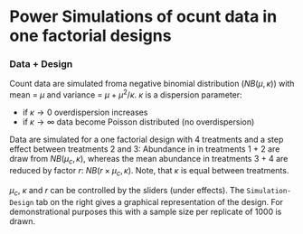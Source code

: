 Power Simulations of ocunt data in one factorial designs
===================

### Data + Design
Count data are simulated froma negative binomial distribution ($NB(\mu, \kappa)$) with mean = $\mu$ and variance = $\mu + \mu^2 / \kappa$.
$\kappa$ is a dispersion parameter: 

* if $\kappa \rightarrow 0$ overdispersion increases
* if $\kappa \rightarrow \infty$ data become Poisson distributed (no overdispersion)


Data are simulated for a one factorial design with 4 treatments and a step effect between treatments 2 and 3:
Abundance in in treatments 1 + 2 are draw from $NB(\mu_c, \kappa)$, whereas the mean abundance in treatments 3 + 4 are reduced by factor $r$: $NB(r \times \mu_c, \kappa)$.
Note, that $\kappa$ is equal between treatments.

$\mu_c$, $\kappa$ and $r$ can be controlled by the sliders (under effects).
The `Simulation-Design` tab on the right gives a graphical representation of the design.
For demonstrational purposes this with a sample size per replicate of 1000 is drawn.




